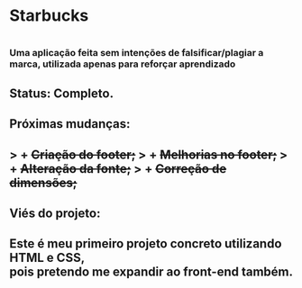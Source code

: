 <h1> Starbucks <h1/>
<h3> Uma aplicação feita sem intenções de falsificar/plagiar a marca, utilizada apenas para reforçar aprendizado<h3/>

<h2> Status: Completo. <h2/>

<h2> Próximas mudanças: <h2/>
> + <strike>Criação do footer;</strike>
> + <strike>Melhorias no footer;</strike>
> + <strike>Alteração da fonte;</strike>
> + <strike>Correção de dimensões;</strike>

<h2> Viés do projeto:<h2/>

Este é meu primeiro projeto concreto utilizando HTML e CSS, <br> pois pretendo me expandir ao front-end também.
